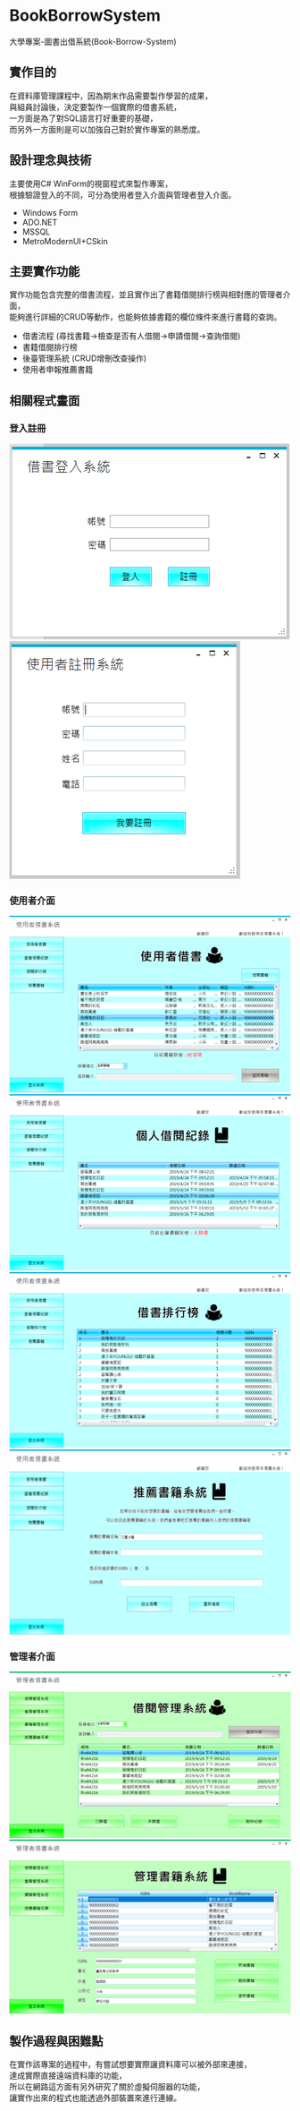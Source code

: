 # BookBorrowSystem
大學專案-圖書出借系統(Book-Borrow-System)

## 實作目的
在資料庫管理課程中，因為期末作品需要製作學習的成果，<br>
與組員討論後，決定要製作一個實際的借書系統，<br>
一方面是為了對SQL語言打好重要的基礎，<br>
而另外一方面則是可以加強自己對於實作專案的熟悉度。

## 設計理念與技術
主要使用C# WinForm的視窗程式來製作專案，<br>
根據驗證登入的不同，可分為使用者登入介面與管理者登入介面。
- Windows Form
- ADO.NET
- MSSQL
- MetroModernUI+CSkin


## 主要實作功能
實作功能包含完整的借書流程，並且實作出了書籍借閱排行榜與相對應的管理者介面，<br>
能夠進行詳細的CRUD等動作，也能夠依據書籍的欄位條件來進行書籍的查詢。
- 借書流程 (尋找書籍->檢查是否有人借閱->申請借閱->查詢借閱)
- 書籍借閱排行榜
- 後臺管理系統 (CRUD增刪改查操作)
- 使用者申報推薦書籍

## 相關程式畫面
### 登入註冊<br>
<img src="https://github.com/lfre84216/BookBorrowSystem/blob/main/7.png">
<br>
<img src="https://github.com/lfre84216/BookBorrowSystem/blob/main/8.png">
<br>

### 使用者介面<br>
<img src="https://github.com/lfre84216/BookBorrowSystem/blob/main/1.png">
<br>
<img src="https://github.com/lfre84216/BookBorrowSystem/blob/main/2.png">
<br>
<img src="https://github.com/lfre84216/BookBorrowSystem/blob/main/3.png">
<br>
<img src="https://github.com/lfre84216/BookBorrowSystem/blob/main/4.png">
<br>

### 管理者介面<br>
<img src="https://github.com/lfre84216/BookBorrowSystem/blob/main/5.png">
<br>
<img src="https://github.com/lfre84216/BookBorrowSystem/blob/main/6.png">
<br>


## 製作過程與困難點
在實作該專案的過程中，有嘗試想要實際讓資料庫可以被外部來連接，<br>
達成實際直接遠端資料庫的功能，<br>
所以在網路這方面有另外研究了關於虛擬伺服器的功能，<br>
讓實作出來的程式也能透過外部裝置來進行連線。
